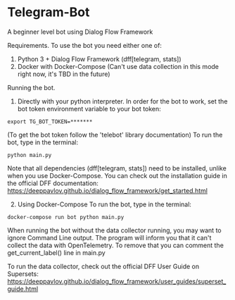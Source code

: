# Telegram-Bot
A beginner level bot using Dialog Flow Framework

Requirements. 
To use the bot you need either one of: 
1. Python 3 + Dialog Flow Framework (dff[telegram, stats])
2. Docker with Docker-Compose (Can't use data collection in this mode right now, it's TBD in the future)

Running the bot.
1. Directly with your python interpreter.
In order for the bot to work, set the bot token environment variable to your bot token:
```commandline
export TG_BOT_TOKEN=*******
```
(To get the bot token follow the 'telebot' library documentation)
To run the bot, type in the terminal:
```commandline
python main.py
```
Note that all dependencies (dff[telegram, stats]) need to be installed, unlike when you use Docker-Compose.
You can check out the installation guide in the official DFF documentation:
https://deeppavlov.github.io/dialog_flow_framework/get_started.html

2. Using Docker-Compose
To run the bot, type in the terminal:
```commandline
docker-compose run bot python main.py
```
When running the bot without the data collector running, you may want to ignore Command Line output.
The program will inform you that it can't collect the data with OpenTelemetry. To remove that you can comment the get_current_label() line in main.py

To run the data collector, check out the official DFF User Guide on Supersets:
https://deeppavlov.github.io/dialog_flow_framework/user_guides/superset_guide.html
